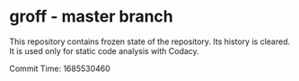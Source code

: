 # groff - master branch

This repository contains frozen state of the repository.
Its history is cleared. It is used only for static code
analysis with Codacy.

Commit Time: 1685530460